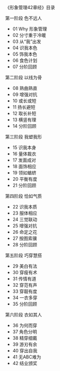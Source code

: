 《形象管理42章经》目录

 第一阶段 色不远人
-   01 Why 形象管理
-  02 分寸重于冷暖
-  03 从“我”出发
-  04 识我本色
- 05 饰我本色
-  06 食色计划
-  07 分阶回顾

第二阶段 以线为骨
- 08 熟曲熟直
-  09 增强对抗
- 10 或长或短
-  11 扬长避短
- 12 取长补短
-  13 横竖有理
-  14 分阶回顾

第三阶段 我塑我形
- 15 识我本身
- 16 量体裁衣
- 17 发面成对
- 18 面饰相应
- 19 领如蝤蛴
- 20 平衡有度
- 21 分阶回顾

第四阶段 恰如气质
- 22 识我本质
- 23 服体相应
- 24 三觉联动
- 25 增强对抗
- 26 命定之花
- 27 按图索骥
- 28 分阶回顾

第五阶段 巧穿慧搭
- 29 美白有法
- 30 穿瘦有术
- 31 传情有道
- 32 穿范有声
- 33 穿靓有度
- 34 一衣多穿
- 35 分阶回顾

第六阶段 衣如其人
- 36 为何而穿
- 37 角色分明
- 38 精穿细戴
- 39 游刃有余
- 40 穿出自我
- 41 无ABC难为
- 42 结业颁奖